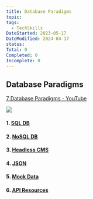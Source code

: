 ```yaml
---
title: Database Paradigms
topic: 
tags:
  - TechSkills
DateStarted: 2023-05-17
DateModified: 2024-04-17
status: 
Total: 0
Completed: 0
Incomplete: 0
---
```


## Database Paradigms

[7 Database Paradigms - YouTube](https://www.youtube.com/watch?v=W2Z7fbCLSTw&list=PL0vfts4VzfNjQOM9VClyL5R0LeuTxlAR3&index=10)

![](https://cdn.jsdelivr.net/gh/jenniferwonder/bimg/full-stack/Pasted-image-20230308195754.png)

#### 1. [SQL DB](SQL-DB.md)

#### 2. [NoSQL DB](NoSQL-DB.md)

#### 3. [Headless CMS](Headless-CMS.md)

#### 4. [JSON](JSON)

#### 5. [Mock Data](Mock-Data)

#### 6. [API Resources](API-Resources.md)
